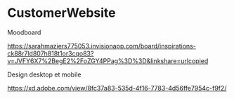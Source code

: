 # CustomerWebsite

Moodboard 

https://sarahmaziers775053.invisionapp.com/board/inspirations-ck88r7ld807h818t1or3cqo83?v=JVFY6X7%2BegE2%2FoZGY4PPag%3D%3D&linkshare=urlcopied

Design desktop et mobile

https://xd.adobe.com/view/8fc37a83-535d-4f16-7783-4d56ffe7954c-f9f2/





